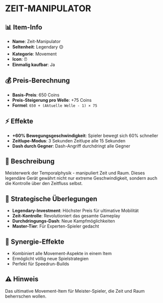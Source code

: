 # ZEIT-MANIPULATOR

## 📊 Item-Info
- **Name**: Zeit-Manipulator
- **Seltenheit**: Legendary 🟡
- **Kategorie**: Movement
- **Icon**: ⏰
- **Einmalig kaufbar**: Ja

## 💰 Preis-Berechnung
- **Basis-Preis**: 650 Coins
- **Preis-Steigerung pro Welle**: +75 Coins
- **Formel**: `650 + (Aktuelle Welle - 1) × 75`

## ⚡ Effekte
- **+60% Bewegungsgeschwindigkeit**: Spieler bewegt sich 60% schneller
- **Zeitlupe-Modus**: 3 Sekunden Zeitlupe alle 15 Sekunden
- **Dash durch Gegner**: Dash-Angriff durchdringt alle Gegner

## 📝 Beschreibung
Meisterwerk der Temporalphysik - manipuliert Zeit und Raum. Dieses legendäre Gerät gewährt nicht nur extreme Geschwindigkeit, sondern auch die Kontrolle über den Zeitfluss selbst.

## 🎯 Strategische Überlegungen
- **Legendary-Investment**: Höchster Preis für ultimative Mobilität
- **Zeit-Kontrolle**: Revolutioniert das gesamte Gameplay
- **Durchdringungs-Dash**: Neue Kampfmöglichkeiten
- **Master-Tier**: Für Experten-Spieler gedacht

## 🔄 Synergie-Effekte
- Kombiniert alle Movement-Aspekte in einem Item
- Ermöglicht völlig neue Spielstrategien
- Perfekt für Speedrun-Builds

## ⚠️ Hinweis
Das ultimative Movement-Item für Meister-Spieler, die Zeit und Raum beherrschen wollen.
